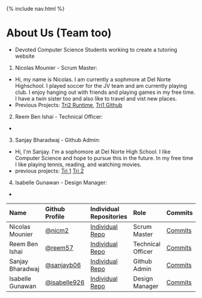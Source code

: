 {% include nav.html %}

# About Us (Team too)

- Devoted Computer Science Students working to create a tutoring website 

1. Nicolas Mounier - Scrum Master:
- Hi, my name is Nicolas. I am currently a sophmore at Del Norte Highschool. I played soccer for the JV team and am currently playing club. I enjoy hanging out with friends and playing games in my free time. I have a twin sister too and also like to travel and vist new places.
- Previous Projects: [Tri2 Runtime](www.delp.rocks), [Tri1 Github](https://github.com/JasonO12/JSPN-project) 
2. Reem Ben Ishai - Technical Officer:
-

3. Sanjay Bharadwaj - Github Admin:
- Hi, I'm Sanjay. I'm a sophomore at Del Norte High School. I like Computer Science and hope to pursue this in the future. In my free time I like playing tennis, reading, and watching movies.
- previous projects: [Tri 1](https://github.com/SanjayB06/flask_portfolio) [Tri 2](https://github.com/SimonBrunzell/flask_portfolio)

4. Isabelle Gunawan - Design Manager:
-

Name | Github Profile | Individual Repositories | Role | Commits |
| :---- | :---- | :---- | :---- | :---- 
| Nicolas Mounier | [@nicm2](https://github.com/nicm2) | [Individual Repo](https://github.com/nicm2/nic_repo) | Scrum Master | [Commits]() |
| Reem Ben Ishai | [@reem57](https://github.com/Reem57) | [Individual Repo](https://github.com/Reem57/Trimester-3-CSP) | Technical Officer | [Commits]() |
| Sanjay Bharadwaj | [@sanjayb06](https://github.com/SanjayB06) | [Individual Repo](https://github.com/SanjayB06/csptri3) | Github Admin | [Commits]() |
| Isabelle Gunawan | [@isabelle926](https://github.com/isabelle926) | [Individual Repo](https://github.com/isabelle926/isabelle_csptri3_individual) | Design Manager | [Commits]() |
